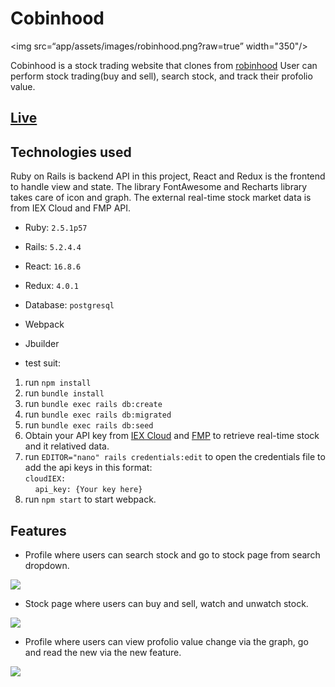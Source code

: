 # Cobinhood

<img src=“app/assets/images/robinhood.png?raw=true” width="350"/>

Cobinhood is a stock trading website that clones from [robinhood](https://robinhood.com/us/en/) User can perform stock trading(buy and sell), search stock, and track their profolio value.

## [Live](https://cobinhood-rstation.herokuapp.com/#/) 

## Technologies used    

Ruby on Rails is backend API in this project, React and Redux is the frontend to 
handle view and state. The library FontAwesome and Recharts library takes care of icon
and graph. The external real-time stock market data is from IEX Cloud and FMP API.

* Ruby: `2.5.1p57`
* Rails: `5.2.4.4`
* React: `16.8.6`
* Redux: `4.0.1`
* Database: `postgresql`
* Webpack
* Jbuilder

* test suit:
1. run `npm install`
2. run `bundle install`
3. run `bundle exec rails db:create`
4. run `bundle exec rails db:migrated`
5. run `bundle exec rails db:seed`
4. Obtain your  API key from [IEX Cloud](https://iexcloud.io/) and [FMP](https://financialmodelingprep.com/) to retrieve real-time stock and it relatived data.
5. run `EDITOR="nano" rails credentials:edit` to open the credentials file 
to add the api keys in this format:<br/>
`cloudIEX:`<br/>
&nbsp;&nbsp;&nbsp;&nbsp;`api_key: {Your key here}`
6. run `npm start` to start webpack.

## Features 

* Profile where users can search stock and go to stock page from search dropdown.

<img src=“https://res.cloudinary.com/rexgao22/image/upload/v1611779001/search_wo5et8.gif” width=“700”>

* Stock page where users can buy and sell, watch and unwatch stock.

<img src=“https://res.cloudinary.com/rexgao22/image/upload/v1611779000/graphandnew_vk4j4c.gif” width=“700”>

* Profile where users can view profolio value change via the graph, go and read the new via the new feature.

<img src=“https://res.cloudinary.com/rexgao22/image/upload/v1611778978/buyandsell_g0szkn.gif” width=“700”>